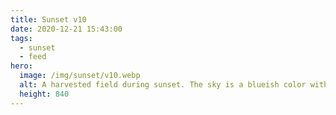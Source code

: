 ```yaml
---
title: Sunset v10
date: 2020-12-21 15:43:00
tags:
  - sunset
  - feed
hero:
  image: /img/sunset/v10.webp
  alt: A harvested field during sunset. The sky is a blueish color with a warm tint. A flock of birds forms a long streak in the sky.
  height: 840
---
```

